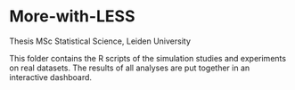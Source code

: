 # More-with-LESS
Thesis MSc Statistical Science, Leiden University

This folder contains the R scripts of the simulation studies and experiments on real datasets.
The results of all analyses are put together in an interactive dashboard.
